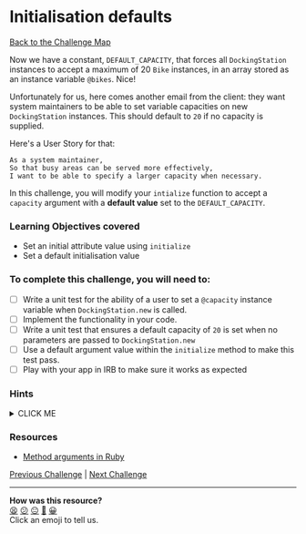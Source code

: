 # Initialisation defaults

[Back to the Challenge Map](0_challenge_map.md)

Now we have a constant, `DEFAULT_CAPACITY`, that forces all `DockingStation` instances to accept a maximum of 20 `Bike` instances, in an array stored as an instance variable `@bikes`. Nice!

Unfortunately for us, here comes another email from the client: they want system maintainers to be able to set variable capacities on new `DockingStation` instances. This should default to `20` if no capacity is supplied.

Here's a User Story for that:

```
As a system maintainer,
So that busy areas can be served more effectively,
I want to be able to specify a larger capacity when necessary.
```

In this challenge, you will modify your `intialize` function to accept a `capacity` argument with a **default value** set to the `DEFAULT_CAPACITY`.

### Learning Objectives covered
- Set an initial attribute value using `initialize`
- Set a default initialisation value

### To complete this challenge, you will need to:

- [ ] Write a unit test for the ability of a user to set a `@capacity` instance variable when `DockingStation.new` is called.
- [ ] Implement the functionality in your code.
- [ ] Write a unit test that ensures a default capacity of `20` is set when no parameters are passed to `DockingStation.new`
- [ ] Use a default argument value within the `initialize` method to make this test pass.
- [ ] Play with your app in IRB to make sure it works as expected

### Hints

<details><summary>CLICK ME</summary>
  <li>We want to be able to set the capacity for a DockingStation by passing a number as an argument at initialisation.  You should be able to TDD this behaviour without too much trouble.</li>
  <li>Once this works, we want to ensure that if the user doesn't provide an argument then the capacity defaults to 20.  Ruby provides us with a handy bit of syntax to deal with situations just like this - check out the linked document below.</li>
</details>

### Resources

- [Method arguments in Ruby](http://www.skorks.com/2009/08/method-arguments-in-ruby/)

[Previous Challenge](13_removing_magic_numbers.md) | [Next Challenge](15_dealing_with_broken_bikes.md)

<!-- BEGIN GENERATED SECTION DO NOT EDIT -->

---

**How was this resource?**  
[😫](https://airtable.com/shrUJ3t7KLMqVRFKR?prefill_Repository=course&prefill_File=boris_bikes_fast_track/14_initialization_defaults.md&prefill_Sentiment=😫) [😕](https://airtable.com/shrUJ3t7KLMqVRFKR?prefill_Repository=course&prefill_File=boris_bikes_fast_track/14_initialization_defaults.md&prefill_Sentiment=😕) [😐](https://airtable.com/shrUJ3t7KLMqVRFKR?prefill_Repository=course&prefill_File=boris_bikes_fast_track/14_initialization_defaults.md&prefill_Sentiment=😐) [🙂](https://airtable.com/shrUJ3t7KLMqVRFKR?prefill_Repository=course&prefill_File=boris_bikes_fast_track/14_initialization_defaults.md&prefill_Sentiment=🙂) [😀](https://airtable.com/shrUJ3t7KLMqVRFKR?prefill_Repository=course&prefill_File=boris_bikes_fast_track/14_initialization_defaults.md&prefill_Sentiment=😀)  
Click an emoji to tell us.

<!-- END GENERATED SECTION DO NOT EDIT -->
